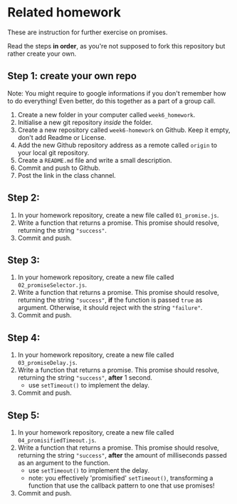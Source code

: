 # Related homework

These are instruction for further exercise on promises. 

Read the steps **in order**, as you're not supposed to fork this repository but rather create your own.

## Step 1: create your own repo
Note: You might require to google informations if you don't remember how to do everything! Even better, do this together as a part of a group call.

1. Create a new folder in your computer called `week6_homework`.
2. Initialise a new git repository *inside* the folder. 
3. Create a new repository called `week6-homework` on Github. Keep it empty, don't add Readme or License. 
4. Add the new Github repository address as a remote called `origin` to your local git repository.
5. Create a `README.md` file and write a small description.
6. Commit and push to Github.
7. Post the link in the class channel. 

## Step 2: 

1. In your homework repository, create a new file called `01_promise.js`.
2. Write a function that returns a promise. This promise should resolve, returning the string `"success"`.
3. Commit and push.

## Step 3: 

1. In your homework repository, create a new file called `02_promiseSelector.js`.
2. Write a function that returns a promise. This promise should resolve, returning the string `"success"`, **if** the function is passed `true` as argument. Otherwise, it should reject with the string `"failure"`.
3. Commit and push.

## Step 4:

1. In your homework repository, create a new file called `03_promiseDelay.js`.
2. Write a function that returns a promise. This promise should resolve, returning the string `"success"`, **after** 1 second.
    * use `setTimeout()` to implement the delay.
3. Commit and push.

## Step 5:

1. In your homework repository, create a new file called `04_promisifiedTimeout.js`.
2. Write a function that returns a promise. This promise should resolve, returning the string `"success"`, **after** the amount of milliseconds passed as an argument to the function.
    * use `setTimeout()` to implement the delay.
    * note: you effectively 'promisified' `setTimeout()`, transforming a function that use the callback pattern to one that use promises!
3. Commit and push.
